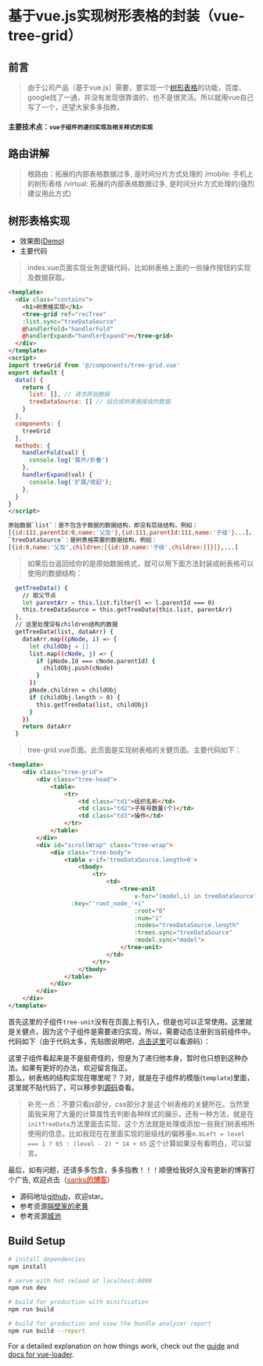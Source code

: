 # 基于vue.js实现树形表格的封装（vue-tree-grid）

## 前言
> 由于公司产品（基于vue.js）需要，要实现一个[树形表格](https://github.com/Inception-entry/vue-tree-grid)的功能，百度、google找了一通，并没有发现很靠谱的，也不是很灵活。所以就用vue自己写了一个，还望大家多多指教。
#### 主要技术点：`vue子组件的递归实现及相关样式的实现`

## 路由讲解
> 根路由：拓展的内部表格数据过多, 是时间分片方式处理的
> /mobile: 手机上的树形表格
> /virtual: 拓展的内部表格数据过多, 是时间分片方式处理的(强烈建议用此方式)

## 树形表格实现
- 效果图([Demo](https://inception-entry.github.io/dist/#/))
- 主要代码
> index.vue页面实现业务逻辑代码，比如树表格上面的一些操作按钮的实现及数据获取。
>
``` html
<template>
  <div class="contains">
    <h1>树表格实现</h1>
    <tree-grid ref="recTree"
    :list.sync="treeDataSource"
    @handlerFold="handlerFold"
    @handlerExpand="handlerExpand"></tree-grid>
  </div>
</template>
<script>
import treeGrid from '@/components/tree-grid.vue'
export default {
  data() {
    return {
      list: [], // 请求原始数据
      treeDataSource: [] // 组合成树表格接收的数据
    }
  },
  components: {
    treeGrid
  },
  methods: {
    handlerFold(val) {
      console.log('展开/折叠')
    },
    handlerExpand(val) {
      console.log('扩展/收起');
    },
  }
}
</script>
```
``` bash
原始数据`list`：是不包含子数据的数据结构，即没有层级结构，例如：
[{id:111,parentId:0,name:'父及'},{id:111,parentId:111,name:'子级'}...]，通过parentId来获取对应父子层级结构
`treeDataSource`：是树表格需要的数据结构，例如：
[{id:0,name:'父及',children:[{id:10,name:'子级',children:[]}]},...]
```
> 如果后台返回给你的是原始数据格式，就可以用下面方法封装成树表格可以使用的数据结构：
``` bash
  getTreeData() {
    // 取父节点
    let parentArr = this.list.filter(l => l.parentId === 0)
    this.treeDataSource = this.getTreeData(this.list, parentArr)
  },
  // 这里处理没有children结构的数据
  getTreeData(list, dataArr) {
    dataArr.map((pNode, i) => {
      let childObj = []
      list.map((cNode, j) => {
        if (pNode.Id === cNode.parentId) {
          childObj.push(cNode)
        }
      })
      pNode.children = childObj
      if (childObj.length > 0) {
        this.getTreeData(list, childObj)
      }
    })
    return dataArr
  }
```
> tree-grid.vue页面。此页面是实现树表格的关健页面。主要代码如下：
``` html
<template>
	<div class="tree-grid">
		<div class="tree-head">
			<table>
				<tr>
					<td class="td1">组织名称</td>
					<td class="td2">子账号数量(个)</td>
					<td class="td3">操作</td>
				</tr>
			</table>
		</div>
		<div id="scrollWrap" class="tree-wrap">
			<div class="tree-body">
				<table v-if='treeDataSource.length>0'>
					<tbody>
						<tr>
							<td>
								<tree-unit
									v-for="(model,i) in treeDataSource"
                  :key="'root_node_'+i"
									:root="0"
									:num="i"
									:nodes="treeDataSource.length"
									:trees.sync="treeDataSource"
									:model.sync="model">
								</tree-unit>
							</td>
						</tr>
					</tbody>
				</table>
			</div>
		</div>
	</div>
</template>
```
首先这里的子组件`tree-unit`没有在页面上有引入，但是也可以正常使用。这里就是关健点，因为这个子组件是需要递归实现，所以，需要动态注册到当前组件中。代码如下（由于代码太多，先贴图说明吧，[点击这里](https://github.com/Inception-entry/vue-tree-grid/blob/master/src/components/tree-grid.vue)可以看源码）：

这里子组件看起来是不是挺奇怪的，但是为了递归他本身，暂时也只想到这种办法。如果有更好的办法，欢迎留言指正。<br>
那么，树表格的结构实现在哪里呢？？对，就是在子组件的模版(`template`)里面，这里就不贴代码了，可以移步到[源码](https://github.com/Inception-entry/vue-tree-grid/blob/master/src/components/tree-grid.vue)查看。<br>

> 补充一点：不要只看js部分，css部分才是这个树表格的关健所在。当然里面我采用了大量的计算属性去判断各种样式的展示，还有一种方法，就是在`initTreeData`方法里面去实现，这个方法就是处理或添加一些我们树表格所使用的信息。比如我现在在里面实现的层级线的偏移量`m.bLeft = level === 1 ? 65 : (level - 2) * 14 + 65` 这个计算如果没有看明白，可以留言。

最后，如有问题，还请多多包含，多多指教！！！顺便给我好久没有更新的博客打个广告,
欢迎点击（[<span style="color:#f24c27;font-weight:600">sanks的博客</span>](https://www.sanks-blog.com/)）
- 源码地址[github](https://github.com/Inception-entry/vue-tree-grid)，欢迎star。
- 参考资源[隔壁家的老黄](https://www.cnblogs.com/ychl/p/6075106.html)
- 参考资源[城池](https://juejin.cn/post/6844903645624926215)


## Build Setup

``` bash
# install dependencies
npm install

# serve with hot reload at localhost:8080
npm run dev

# build for production with minification
npm run build

# build for production and view the bundle analyzer report
npm run build --report
```

For a detailed explanation on how things work, check out the [guide](http://vuejs-templates.github.io/webpack/) and [docs for vue-loader](http://vuejs.github.io/vue-loader).

